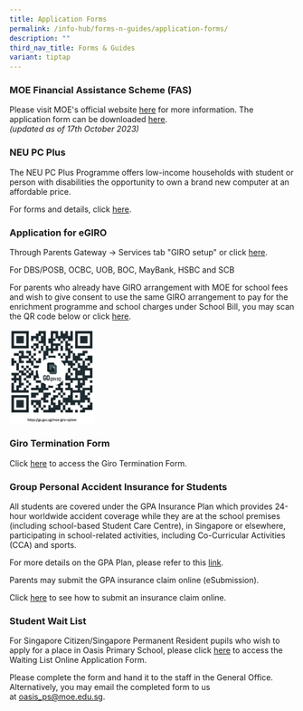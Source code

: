 ```yaml
---
title: Application Forms
permalink: /info-hub/forms-n-guides/application-forms/
description: ""
third_nav_title: Forms & Guides
variant: tiptap
---
```

<h3>MOE Financial Assistance Scheme (FAS)</h3>
<p>Please visit MOE's official website <a href="https://www.moe.gov.sg/financial-matters/financial-assistance" rel="noopener noreferrer nofollow" target="_blank">here</a> for
more information. The application form can be downloaded <a href="/files/2024%20moe%20fas%20application%20form.pdf" rel="noopener noreferrer nofollow" target="_blank">here</a>.
<br><em>(updated as of 17th October 2023)</em>
</p>
<h3>NEU PC Plus</h3>
<p>The NEU PC Plus Programme offers low-income households with student or
person with disabilities the opportunity to own a brand new computer at
an affordable price.</p>
<p>For forms and details, click <a href="https://www.digitalaccess.gov.sg" rel="noopener noreferrer nofollow" target="_blank">here</a>.</p>
<h3>Application for eGIRO</h3>
<p>Through Parents Gateway -&gt; Services tab "GIRO setup" or click <a href="https://www.moe.gov.sg/financial-matters/fees/egiro" rel="noopener noreferrer nofollow" target="_blank">here</a>.</p>
<p>For DBS/POSB, OCBC, UOB, BOC, MayBank, HSBC and SCB</p>
<p>For parents who already have GIRO arrangement with MOE for school fees
and wish to give consent to use the same GIRO arrangement to pay for the
enrichment programme and school charges under School Bill, you may scan
the QR code below or click <a href="https://go.gov.sg/moe-giro-option" rel="noopener noreferrer nofollow" target="_blank">here</a>.</p>
<div class="isomer-image-wrapper">
<img style="width:30%" height="auto" width="100%" src="/images/moe_giro_option.jpg">
</div>
<h3>Giro Termination Form</h3>
<p>Click&nbsp;<a href="/files/4%20GIRO_Termination_Form.pdf" rel="noopener noreferrer nofollow" target="_blank">here</a>&nbsp;to
access the Giro Termination Form.</p>
<h3>Group Personal Accident Insurance for Students</h3>
<p>All students are covered under the GPA Insurance Plan which provides 24-hour
worldwide accident coverage while they are at the school premises (including
school-based Student Care Centre), in Singapore or elsewhere, participating
in school-related activities, including Co-Curricular Activities (CCA)
and sports.</p>
<p>For more details on the GPA Plan, please refer to this&nbsp;<a href="/files/5A%20GPA%20Plan%20Product%20Fact%20Sheet%20Dec2018.pdf" rel="noopener noreferrer nofollow" target="_blank">link</a>.</p>
<p>Parents may submit the GPA insurance claim online (eSubmission).</p>
<p>Click&nbsp;<a href="https://www.income.com.sg/claims/group-insurance/group-personal-accident-for-students-claim" rel="noopener noreferrer nofollow" target="_blank">here</a>&nbsp;to
see how to submit an insurance claim online.</p>
<h3>Student Wait List</h3>
<p>For Singapore Citizen/Singapore Permanent Resident pupils who wish to
apply for a place in Oasis Primary School, please click <a href="/files/Student_Wait_List_Form.pdf" rel="noopener noreferrer nofollow" target="_blank">here</a> to
access the Waiting List Online Application Form.</p>
<p>Please complete the form and hand it to the staff in the General Office.
Alternatively, you may email the completed form to us at&nbsp;<a href="mailto:oasis_ps@moe.edu.sg" rel="noopener noreferrer nofollow" target="_blank">oasis_ps@moe.edu.sg</a>.</p>